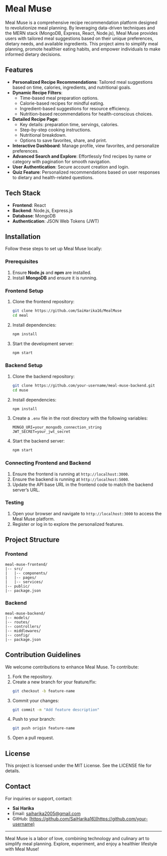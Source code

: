 # Meal Muse

Meal Muse is a comprehensive recipe recommendation platform designed to revolutionize meal planning. By leveraging data-driven techniques and the MERN stack (MongoDB, Express, React, Node.js), Meal Muse provides users with tailored meal suggestions based on their unique preferences, dietary needs, and available ingredients. This project aims to simplify meal planning, promote healthier eating habits, and empower individuals to make informed dietary decisions.

## Features

- **Personalized Recipe Recommendations**: Tailored meal suggestions based on time, calories, ingredients, and nutritional goals.
- **Dynamic Recipe Filters**:
  - Time-based meal preparation options.
  - Calorie-based recipes for mindful eating.
  - Ingredient-based suggestions for resource efficiency.
  - Nutrition-based recommendations for health-conscious choices.
- **Detailed Recipe Page**:
  - Key details: preparation time, servings, calories.
  - Step-by-step cooking instructions.
  - Nutritional breakdown.
  - Options to save favorites, share, and print.
- **Interactive Dashboard**: Manage profile, view favorites, and personalize preferences.
- **Advanced Search and Explore**: Effortlessly find recipes by name or category with pagination for smooth navigation.
- **User Authentication**: Secure account creation and login.
- **Quiz Feature**: Personalized recommendations based on user responses to dietary and health-related questions.

## Tech Stack

- **Frontend**: React
- **Backend**: Node.js, Express.js
- **Database**: MongoDB
- **Authentication**: JSON Web Tokens (JWT)

## Installation

Follow these steps to set up Meal Muse locally:

### Prerequisites

1. Ensure **Node.js** and **npm** are installed.
2. Install **MongoDB** and ensure it is running.

### Frontend Setup

1. Clone the frontend repository:
   ```bash
   git clone https://github.com/SaiHarika16/MealMuse
   cd meal
   ```
2. Install dependencies:
   ```bash
   npm install
   ```
3. Start the development server:
   ```bash
   npm start
   ```

### Backend Setup

1. Clone the backend repository:
   ```bash
   git clone https://github.com/your-username/meal-muse-backend.git
   cd muse
   ```
2. Install dependencies:
   ```bash
   npm install
   ```
3. Create a `.env` file in the root directory with the following variables:
   ```env
   MONGO_URI=your_mongodb_connection_string
   JWT_SECRET=your_jwt_secret
   ```
4. Start the backend server:
   ```bash
   npm start
   ```

### Connecting Frontend and Backend

1. Ensure the frontend is running at `http://localhost:3000`.
2. Ensure the backend is running at `http://localhost:5000`.
3. Update the API base URL in the frontend code to match the backend server’s URL.

### Testing

1. Open your browser and navigate to `http://localhost:3000` to access the Meal Muse platform.
2. Register or log in to explore the personalized features.

## Project Structure

### Frontend
```
meal-muse-frontend/
|-- src/
|   |-- components/
|   |-- pages/
|   |-- services/
|-- public/
|-- package.json
```

### Backend
```
meal-muse-backend/
|-- models/
|-- routes/
|-- controllers/
|-- middlewares/
|-- config/
|-- package.json
```
## Contribution Guidelines

We welcome contributions to enhance Meal Muse. To contribute:

1. Fork the repository.
2. Create a new branch for your feature/fix:
   ```bash
   git checkout -b feature-name
   ```
3. Commit your changes:
   ```bash
   git commit -m "Add feature description"
   ```
4. Push to your branch:
   ```bash
   git push origin feature-name
   ```
5. Open a pull request.

## License

This project is licensed under the MIT License. See the LICENSE file for details.

## Contact

For inquiries or support, contact:

- **Sai Harika**
- Email: [saiharika2005@gmail.com](mailto:your-email@example.com)
- GitHub: [https://github.com/SaiHarika16](https://github.com/your-username)

---

Meal Muse is a labor of love, combining technology and culinary art to simplify meal planning. Explore, experiment, and enjoy a healthier lifestyle with Meal Muse!